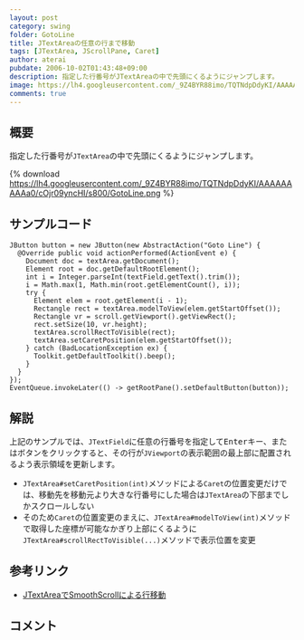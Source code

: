 ```yaml
---
layout: post
category: swing
folder: GotoLine
title: JTextAreaの任意の行まで移動
tags: [JTextArea, JScrollPane, Caret]
author: aterai
pubdate: 2006-10-02T01:43:48+09:00
description: 指定した行番号がJTextAreaの中で先頭にくるようにジャンプします。
image: https://lh4.googleusercontent.com/_9Z4BYR88imo/TQTNdpDdyKI/AAAAAAAAAa0/cOjr09yncHI/s800/GotoLine.png
comments: true
---
```

## 概要
指定した行番号が`JTextArea`の中で先頭にくるようにジャンプします。

{% download https://lh4.googleusercontent.com/_9Z4BYR88imo/TQTNdpDdyKI/AAAAAAAAAa0/cOjr09yncHI/s800/GotoLine.png %}

## サンプルコード
<pre class="prettyprint"><code>JButton button = new JButton(new AbstractAction("Goto Line") {
  @Override public void actionPerformed(ActionEvent e) {
    Document doc = textArea.getDocument();
    Element root = doc.getDefaultRootElement();
    int i = Integer.parseInt(textField.getText().trim());
    i = Math.max(1, Math.min(root.getElementCount(), i));
    try {
      Element elem = root.getElement(i - 1);
      Rectangle rect = textArea.modelToView(elem.getStartOffset());
      Rectangle vr = scroll.getViewport().getViewRect();
      rect.setSize(10, vr.height);
      textArea.scrollRectToVisible(rect);
      textArea.setCaretPosition(elem.getStartOffset());
    } catch (BadLocationException ex) {
      Toolkit.getDefaultToolkit().beep();
    }
  }
});
EventQueue.invokeLater(() -&gt; getRootPane().setDefaultButton(button));
</code></pre>

## 解説
上記のサンプルでは、`JTextField`に任意の行番号を指定して<kbd>Enter</kbd>キー、またはボタンをクリックすると、その行が`JViewport`の表示範囲の最上部に配置されるよう表示領域を更新します。

- `JTextArea#setCaretPosition(int)`メソッドによる`Caret`の位置変更だけでは、移動先を移動元より大きな行番号にした場合は`JTextArea`の下部までしかスクロールしない
- そのため`Caret`の位置変更のまえに、`JTextArea#modelToView(int)`メソッドで取得した座標が可能なかぎり上部にくるように`JTextArea#scrollRectToVisible(...)`メソッドで表示位置を変更

<!-- dummy comment line for breaking list -->

## 参考リンク
- [JTextAreaでSmoothScrollによる行移動](https://ateraimemo.com/Swing/SmoothScroll.html)

<!-- dummy comment line for breaking list -->

## コメント
